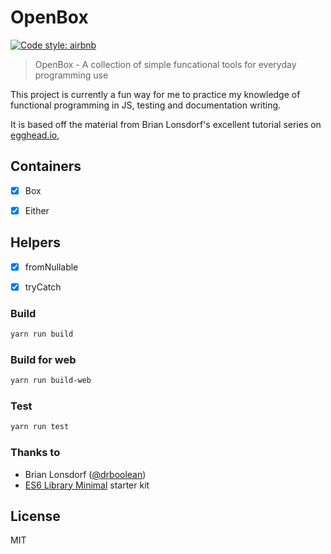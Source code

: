 OpenBox
===========

[![Code style: airbnb](https://img.shields.io/badge/code%20style-airbnb-blue.svg?style=flat)](https://github.com/airbnb/javascript)

> OpenBox - A collection of simple funcational tools for everyday programming use

This project is currently a fun way for me to practice my knowledge of
functional programming in JS, testing and documentation writing.

It is based off the material from Brian Lonsdorf's excellent tutorial
series on [egghead.io](https://egghead.io/courses/professor-frisby-introduces-composable-functional-javascript),

## Containers

- [x] Box
- [x] Either


## Helpers

- [x] fromNullable
- [x] tryCatch


### Build
```sh
yarn run build
```


### Build for web
```sh
yarn run build-web
```


### Test
```sh
yarn run test
```


### Thanks to
- Brian Lonsdorf ([@drboolean](https://twitter.com/drboolean))
- [ES6 Library Minimal](https://www.npmjs.org/package/es6-library-minimal) starter kit

## License
MIT
